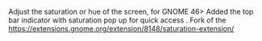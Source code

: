 Adjust the saturation or hue of the screen, for GNOME 46>
Added the top bar indicator with saturation pop up for quick access .
Fork of the https://extensions.gnome.org/extension/8148/saturation-extension/
